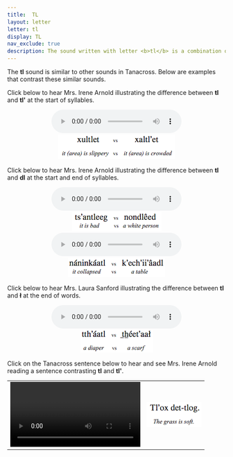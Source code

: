 ```yaml
---
title:  TL
layout: letter
letter: tl
display: TL
nav_exclude: true
description: The sound written with letter <b>tl</b> is a combination of the letters <b>t</b> and barred-l. Though this sound does not occur in English, it is similar to the <b>tl</b> sound in a quick pronunciation of English 'a<b>tl</b>as'. Note that this sound is pronounced as <b>tł</b> but is spelled <b>tl</b> for easier writing.
---
```




The **tl** sound is similar to other sounds in Tanacross. Below are examples that contrast these similar sounds.

Click below to hear Mrs. Irene Arnold illustrating the difference between **tl** and **tl'** at the start of syllables.

<center>
<audio controls type="audio/mpeg" src="/assets/audio/tl_tl_glot_cmp.mp3">Your browser does not support audio.</audio><br/>
<img src="/assets/gif/tl_tl_glot_cmp.gif">
</center>


Click below to hear Mrs. Irene Arnold illustrating the difference between **tl** and **dl** at the start and end of syllables.


<center>
<audio controls type="audio/mpeg" src="/assets/audio/tl_dl_cmp.mp3">Your browser does not support audio.</audio><br/>
<img src="/assets/gif/tl_dl_cmp.gif">
</center>

<center>
<audio controls type="audio/mpeg" src="/assets/audio/tl_dl_fnl_cmp.mp3">Your browser does not support audio.</audio><br/>
<img src="/assets/gif/tl_dl_fnl_cmp.gif">
</center>


Click below to hear Mrs. Laura Sanford illustrating the difference between **tl** and **ł** at the end of words.

<center>
<audio controls type="audio/mpeg" src="/assets/audio/tl_L_fnl_cmp_ls.mp3">Your browser does not support audio.</audio><br/>
<img src="/assets/gif/tl_L_fnl_cmp_ls.gif">
</center>



Click on the Tanacross sentence below to hear and see Mrs. Irene Arnold reading a sentence contrasting **tl** and **tl'**.

<table>
<tr>									
<td><video controls src="/assets/mp4/tl_sent.mp4" >Your browswer does not support video.</video></td><td><img src="/assets/gif/tl_tl_glot_sent.gif" border="0"/>
</td>
</tr>
</table>


						